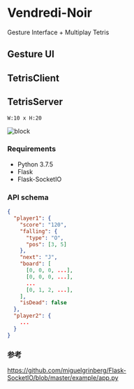 # Vendredi-Noir
Gesture Interface + Multiplay Tetris

## Gesture UI

## TetrisClient

## TetrisServer
`W:10 x H:20`

![block](https://livedoor.blogimg.jp/mkomiz/imgs/f/f/ff82b30d.gif)

### Requirements
- Python 3.7.5
- Flask
- Flask-SocketIO

### API schema
```json
{
  "player1": {
    "score": "120",
    "falling": {
      "type": "O",
      "pos": [3, 5]
    },
    "next": "J",
    "board": [
      [0, 0, 0, ...],
      [0, 0, 0, ...],
      ...
      [0, 1, 2, ...],
    ],
    "isDead": false
  },
  "player2": {
    ...
  }
}
```

### 参考
<https://github.com/miguelgrinberg/Flask-SocketIO/blob/master/example/app.py>